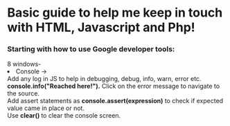 <h1>Basic guide to help me keep in touch with HTML, Javascript and Php!</h1>

<h3>Starting with how to use Google developer tools: </h3>
8 windows- <br>
<li>
Console -><br></li> Add any log in JS to help in debugging, debug, info, warn, error etc. <b>console.info("Reached here!").</b> Click on the error message to navigate to the source.<br>
Add assert statements as <b>console.assert(expression)</b> to check if expected value came in place or not. <br>
Use <b> clear() </b> to clear the console screen. <br>

